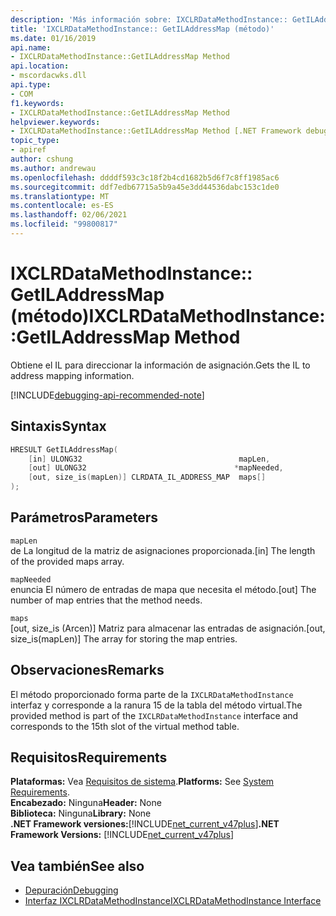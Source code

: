 ```yaml
---
description: 'Más información sobre: IXCLRDataMethodInstance:: GetILAddressMap (método)'
title: 'IXCLRDataMethodInstance:: GetILAddressMap (método)'
ms.date: 01/16/2019
api.name:
- IXCLRDataMethodInstance::GetILAddressMap Method
api.location:
- mscordacwks.dll
api.type:
- COM
f1.keywords:
- IXCLRDataMethodInstance::GetILAddressMap Method
helpviewer.keywords:
- IXCLRDataMethodInstance::GetILAddressMap Method [.NET Framework debugging]
topic_type:
- apiref
author: cshung
ms.author: andrewau
ms.openlocfilehash: ddddf593c3c18f2b4cd1682b5d6f7c8ff1985ac6
ms.sourcegitcommit: ddf7edb67715a5b9a45e3dd44536dabc153c1de0
ms.translationtype: MT
ms.contentlocale: es-ES
ms.lasthandoff: 02/06/2021
ms.locfileid: "99800817"
---
```

# <a name="ixclrdatamethodinstancegetiladdressmap-method"></a><span data-ttu-id="ad91b-103">IXCLRDataMethodInstance:: GetILAddressMap (método)</span><span class="sxs-lookup"><span data-stu-id="ad91b-103">IXCLRDataMethodInstance::GetILAddressMap Method</span></span>

<span data-ttu-id="ad91b-104">Obtiene el IL para direccionar la información de asignación.</span><span class="sxs-lookup"><span data-stu-id="ad91b-104">Gets the IL to address mapping information.</span></span>

[!INCLUDE[debugging-api-recommended-note](../../../../includes/debugging-api-recommended-note.md)]

## <a name="syntax"></a><span data-ttu-id="ad91b-105">Sintaxis</span><span class="sxs-lookup"><span data-stu-id="ad91b-105">Syntax</span></span>

```cpp
HRESULT GetILAddressMap(
    [in] ULONG32                                   mapLen,
    [out] ULONG32                                 *mapNeeded,
    [out, size_is(mapLen)] CLRDATA_IL_ADDRESS_MAP  maps[]
);
```

## <a name="parameters"></a><span data-ttu-id="ad91b-106">Parámetros</span><span class="sxs-lookup"><span data-stu-id="ad91b-106">Parameters</span></span>

`mapLen`\
<span data-ttu-id="ad91b-107">de La longitud de la matriz de asignaciones proporcionada.</span><span class="sxs-lookup"><span data-stu-id="ad91b-107">[in] The length of the provided maps array.</span></span>

`mapNeeded`\
<span data-ttu-id="ad91b-108">enuncia El número de entradas de mapa que necesita el método.</span><span class="sxs-lookup"><span data-stu-id="ad91b-108">[out] The number of map entries that the method needs.</span></span>

`maps`\
<span data-ttu-id="ad91b-109">[out, size_is (Arcen)] Matriz para almacenar las entradas de asignación.</span><span class="sxs-lookup"><span data-stu-id="ad91b-109">[out, size_is(mapLen)] The array for storing the map entries.</span></span>

## <a name="remarks"></a><span data-ttu-id="ad91b-110">Observaciones</span><span class="sxs-lookup"><span data-stu-id="ad91b-110">Remarks</span></span>

<span data-ttu-id="ad91b-111">El método proporcionado forma parte de la `IXCLRDataMethodInstance` interfaz y corresponde a la ranura 15 de la tabla del método virtual.</span><span class="sxs-lookup"><span data-stu-id="ad91b-111">The provided method is part of the `IXCLRDataMethodInstance` interface and corresponds to the 15th slot of the virtual method table.</span></span>

## <a name="requirements"></a><span data-ttu-id="ad91b-112">Requisitos</span><span class="sxs-lookup"><span data-stu-id="ad91b-112">Requirements</span></span>

<span data-ttu-id="ad91b-113">**Plataformas:** Vea [Requisitos de sistema](../../get-started/system-requirements.md).</span><span class="sxs-lookup"><span data-stu-id="ad91b-113">**Platforms:** See [System Requirements](../../get-started/system-requirements.md).</span></span>  
<span data-ttu-id="ad91b-114">**Encabezado:** Ninguna</span><span class="sxs-lookup"><span data-stu-id="ad91b-114">**Header:** None</span></span>  
<span data-ttu-id="ad91b-115">**Biblioteca:** Ninguna</span><span class="sxs-lookup"><span data-stu-id="ad91b-115">**Library:** None</span></span>  
<span data-ttu-id="ad91b-116">**.NET Framework versiones:**[!INCLUDE[net_current_v47plus](../../../../includes/net-current-v47plus.md)]</span><span class="sxs-lookup"><span data-stu-id="ad91b-116">**.NET Framework Versions:** [!INCLUDE[net_current_v47plus](../../../../includes/net-current-v47plus.md)]</span></span>  

## <a name="see-also"></a><span data-ttu-id="ad91b-117">Vea también</span><span class="sxs-lookup"><span data-stu-id="ad91b-117">See also</span></span>

- [<span data-ttu-id="ad91b-118">Depuración</span><span class="sxs-lookup"><span data-stu-id="ad91b-118">Debugging</span></span>](index.md)
- [<span data-ttu-id="ad91b-119">Interfaz IXCLRDataMethodInstance</span><span class="sxs-lookup"><span data-stu-id="ad91b-119">IXCLRDataMethodInstance Interface</span></span>](ixclrdatamethodinstance-interface.md)
